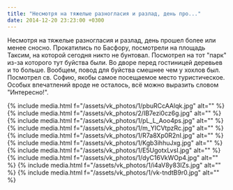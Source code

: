 ```yaml
---
title: "Несмотря на тяжелые разногласия и разлад, день про..."
date: 2014-12-20 23:23:00 +0300
---
```


Несмотря на тяжелые разногласия и разлад, день прошел более или менее сносно. Прокатились по Басфору, посмотрели на площадь Таксим, на которой сегодня никто не бунтовал. Посмотрел на тот "парк" из-за которого тут буйства были. Во дворе перед гостиницей деревьев и то больше. Вообщем, повод для буйства смешнее чем у хохлов был. Посмотрел св. Софию, якобы самое посещаемое место туристическое. Особых впечатлений вроде не осталось, всё можно выразить словом "Интересно!".


{% include media.html f="/assets/vk_photos/1/pbuRCcAAlqk.jpg" alt="" %}
{% include media.html f="/assets/vk_photos/2/IB7ezi0cz6g.jpg" alt="" %}
{% include media.html f="/assets/vk_photos/1/pL_L_Aoo4ps.jpg" alt="" %}
{% include media.html f="/assets/vk_photos/1/m_YICVtpzRc.jpg" alt="" %}
{% include media.html f="/assets/vk_photos/1/R7a8Xp0R2nI.jpg" alt="" %}
{% include media.html f="/assets/vk_photos/1/Kgb3ihhuJxg.jpg" alt="" %}
{% include media.html f="/assets/vk_photos/1/E5UgotxLvsI.jpg" alt="" %}
{% include media.html f="/assets/vk_photos/1/dyC16VkWOp4.jpg" alt="" %}
{% include media.html f="/assets/vk_photos/1/i4aV8y83IZs.jpg" alt="" %}
{% include media.html f="/assets/vk_photos/1/vk-tndtB9r0.jpg" alt="" %}
